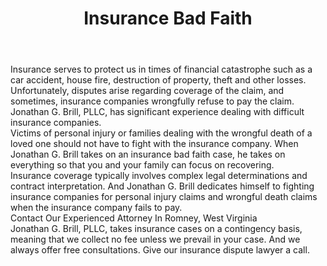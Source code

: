 ---
title: Insurance Bad Faith
meta_description:
icon: file-circle-xmark
description: >
  Big insurance companies count on you feeling powerless and alone. We've seen how they operate, and we won't let them take advantage of good people. When they act in bad faith, we're here to level the playing field and fight for what you deserve.
lead: A West Virginia Injury Attorney Who Speaks Truth To The Power Of Insurance Companies
body: >-
  Insurance serves to protect us in times of financial catastrophe such as a car accident, house fire, destruction of property, theft and other losses. Unfortunately, disputes arise regarding coverage of the claim, and sometimes, insurance companies wrongfully refuse to pay the claim. Jonathan G. Brill, PLLC, has significant experience dealing with difficult insurance companies.


  Victims of personal injury or families dealing with the wrongful death of a loved one should not have to fight with the insurance company. When Jonathan G. Brill takes on an insurance bad faith case, he takes on everything so that you and your family can focus on recovering.


  Insurance coverage typically involves complex legal determinations and contract interpretation. And Jonathan G. Brill dedicates himself to fighting insurance companies for personal injury claims and wrongful death claims when the insurance company fails to pay.


  ## Contact Our Experienced Attorney In Romney, West Virginia


  Jonathan G. Brill, PLLC, takes insurance cases on a contingency basis, meaning that we collect no fee unless we prevail in your case. And we always offer free consultations. Give our insurance dispute lawyer a call.
type: practice-areas
---